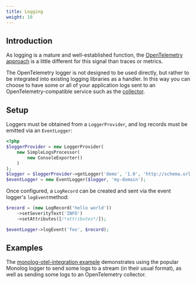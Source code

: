 ```yaml
---
title: Logging
weight: 10
---
```


## Introduction

As logging is a mature and well-established function, the
[OpenTelemetry approach](https://github.com/open-telemetry/opentelemetry-specification/blob/main/specification/logs/README.md#introduction)
is a little different for this signal than traces or metrics.

The OpenTelemetry logger is not designed to be used directly, but rather to be
integrated into existing logging libraries as a handler. In this way you can
choose to have some or all of your application logs sent to an OpenTelemetry-compatible
service such as the [collector](/docs/collector/).

## Setup

Loggers must be obtained from a `LoggerProvider`, and log records must be emitted via an `EventLogger`:
```php
<?php
$loggerProvider = new LoggerProvider(
    new SimpleLogsProcessor(
        new ConsoleExporter()
    )
);
$logger = $loggerProvider->getLogger('demo', '1.0', 'http://schema.url', true, [/*attributes*/]);
$eventLogger = new EventLogger($logger, 'my-domain');
```

Once configured, a `LogRecord` can be created and sent via the event logger's `logEvent`method:
```php
$record = (new LogRecord('hello world'))
    ->setSeverityText('INFO')
    ->setAttributes([/*attributes*/]);

$eventLogger->logEvent('foo', $record);
```

## Examples

The [monolog-otel-integration example](https://github.com/open-telemetry/opentelemetry-php/blob/main/examples/logs/features/monolog-otel-integration.php)
demonstrates using the popular Monolog logger to send some logs to a stream
(in their usual format), as well as sending some logs to an OpenTelemetry
collector.